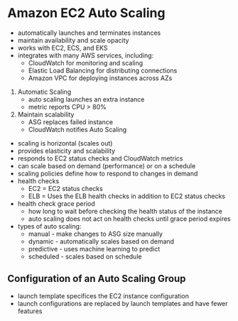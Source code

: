 # Amazon EC2 Auto Scaling

- automatically launches and terminates instances
- maintain availability and scale opacity
- works with EC2, ECS, and EKS
- integrates with many AWS services, including:
  - CloudWatch for monitoring and scaling
  - Elastic Load Balancing for distributing connections
  - Amazon VPC for deploying instances across AZs

1. Automatic Scaling
   - auto scaling launches an extra instance
   - metric reports CPU > 80%
2. Maintain scalability
   - ASG replaces failed instance
   - CloudWatch notifies Auto Scaling

- scaling is horizontal (scales out)
- provides elasticity and scalability
- responds to EC2 status checks and CloudWatch metrics
- can scale based on demand (performance) or on a schedule
- scaling policies define how to respond to changes in demand
- health checks
  - EC2 = EC2 status checks
  - ELB = Uses the ELB health checks in addition to EC2 status checks
- health check grace period
  - how long to wait before checking the health status of the instance
  - auto scaling does not act on health checks until grace period expires
- types of auto scaling:
  - manual - make changes to ASG size manually
  - dynamic - automatically scales based on demand
  - predictive - uses machine learning to predict
  - scheduled - scales based on schedule

## Configuration of an Auto Scaling Group

- launch template specifices the EC2 instance configuration
- launch configurations are replaced by launch templates and have fewer features
